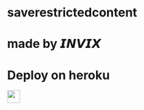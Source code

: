 # saverestrictedcontent
# made by 𝙄𝙉𝙑𝙄𝙓 

 
# Deploy on heroku


<a href="https://dashboard.heroku.com/new?template=https://github.com/mrinvisible7/restricted_bulk_forwarder">
     <img height="30px" src="https://img.shields.io/badge/Deploy%20To%20Heroku-blueviolet?style=for-the-badge&logo=heroku">
  </a>

